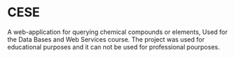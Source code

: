 # CESE

A web-application for querying chemical compounds or elements, Used for the Data Bases and Web Services course. The project was used for educational purposes and it can not be used for professional pourposes.
